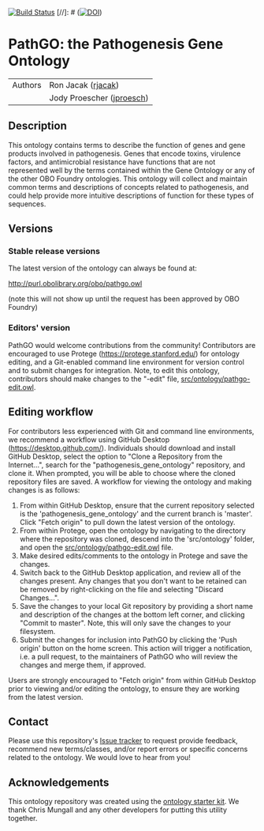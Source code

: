 [![Build Status](https://travis-ci.org/rjacak/pathogenesis-gene-ontology.svg?branch=master)](https://travis-ci.org/rjacak/pathogenesis-gene-ontology)
[//]: # ([![DOI](https://zenodo.org/badge/13996/rjacak/pathogenesis-gene-ontology.svg)](https://zenodo.org/badge/latestdoi/13996/rjacak/pathogenesis-gene-ontology))

# PathGO: the Pathogenesis Gene Ontology

| | |
|---|---|
| Authors | Ron Jacak ([rjacak](http://github.com/rjacak)) |
| | Jody Proescher ([jproesch](https://github.com/jproesch)) |

## Description

This ontology contains terms to describe the function of genes and gene products involved in pathogenesis.  Genes that encode toxins, virulence factors, and antimicrobial resistance have functions that are not represented well by the terms contained within the Gene Ontology or any of the other OBO Foundry ontologies.  This ontology will collect and maintain common terms and descriptions of concepts related to pathogenesis, and could help provide more intuitive descriptions of function for these types of sequences.

## Versions

### Stable release versions

The latest version of the ontology can always be found at:

http://purl.obolibrary.org/obo/pathgo.owl

(note this will not show up until the request has been approved by OBO Foundry)

### Editors' version

PathGO would welcome contributions from the community!  Contributors are encouraged to use Protege (https://protege.stanford.edu/) for ontology editing, and a Git-enabled command line environment for version control and to submit changes for integration.  Note, to edit this ontology, contributors should make changes to the "-edit" file, [src/ontology/pathgo-edit.owl](src/ontology/pathgo-edit.owl).

## Editing workflow

For contributors less experienced with Git and command line environments, we recommend a workflow using GitHub Desktop (https://desktop.github.com/).  Individuals should download and install GitHub Desktop, select the option to "Clone a Repository from the Internet...", search for the "pathogenesis_gene_ontology" repository, and clone it.  When prompted, you will be able to choose where the cloned repository files are saved.  A workflow for viewing the ontology and making changes is as follows:

1. From within GitHub Desktop, ensure that the current repository selected is the 'pathogenesis_gene_ontology' and the current branch is 'master'.  Click "Fetch origin" to pull down the latest version of the ontology. 
2. From within Protege, open the ontology by navigating to the directory where the repository was cloned, descend into the 'src/ontology' folder, and open the [src/ontology/pathgo-edit.owl](src/ontology/pathgo-edit.owl) file. 
3. Make desired edits/comments to the ontology in Protege and save the changes.
4. Switch back to the GitHub Desktop application, and review all of the changes present.  Any changes that you don't want to be retained can be removed by right-clicking on the file and selecting "Discard Changes...".  
5. Save the changes to your local Git repository by providing a short name and description of the changes at the bottom left corner, and clicking "Commit to master".  Note, this will only save the changes to your filesystem.
6. Submit the changes for inclusion into PathGO by clicking the 'Push origin' button on the home screen.  This action will trigger a notification, i.e. a pull request, to the maintainers of PathGO who will review the changes and merge them, if approved.

Users are strongly encouraged to "Fetch origin" from within GitHub Desktop prior to viewing and/or editing the ontology, to ensure they are working from the latest version. 

## Contact

Please use this repository's [Issue tracker](https://github.com/rjacak/pathogenesis-gene-ontology/issues) to request provide feedback, recommend new terms/classes, and/or report errors or specific concerns related to the ontology.  We would love to hear from you!

## Acknowledgements

This ontology repository was created using the [ontology starter kit](https://github.com/INCATools/ontology-starter-kit).  We thank Chris Mungall and any other developers for putting this utility together.
